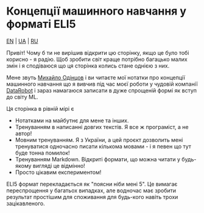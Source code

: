 # Концепції машинного навчання у форматі ELI5

[EN](README.md) | [UA](README_ua.md) | [RU](README_ru.md)

Привіт! Чому б ти не вирішив відкрити цю сторінку, якщо це було тобі корисно - я радію.
Щоб зробити світ краще потрібно багацько малих змін і я сподіваюся що ця сторінка колись стане однією з них.

Мене звуть [Михайло Одінцов](https://www.linkedin.com/in/mihailodintsov/) і ви читаєте мої нотатки про концепції
машинного навчання що я вивчив під час моєї роботи у чудовій компанії [DataRobot](https://www.datarobot.com) і
зараз намагаюся записати в дуже спрощеній формі як вступ до світу ML.

Ця сторінка в рівній мірі є
* Нотатками на майбутнє для мене та інших. 
* Тренуванням в написанні довгих текстів. Я все ж програміст, а не автор!
* Мовним тренуванням. Я з України, а цей проєкт дозволить мені тренуватися одночасно писати кількома мовами - і я 
  певен що тут буде тонна помилок!
* Тренуванням Markdown. Відкриті формати, що можна читати у будь-якому вигляді це відмінно!
* Просто цікавим експериментом!

ELI5 формат перекладається як "поясни ніби мені 5". Це вимагає переспрощення у багатьох випадках, але водночас має
зробити результат простішим для споживання для будь-кого навіть трохи зацікавленого.